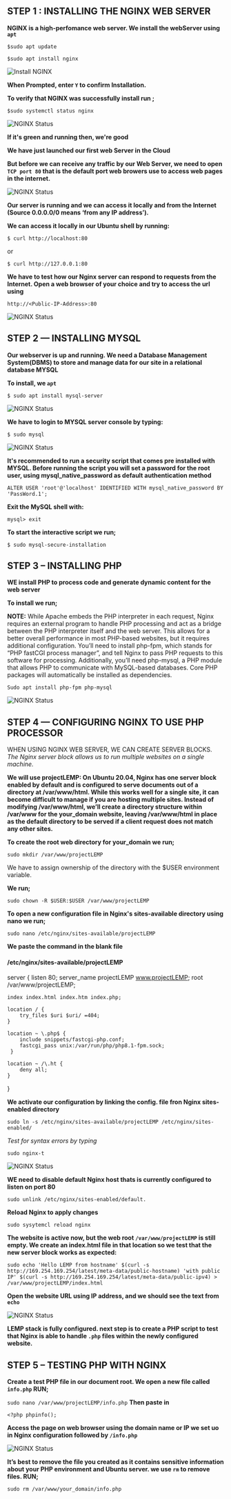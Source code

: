 ## STEP 1 : INSTALLING THE NGINX WEB SERVER 

  **NGINX is a high-perfomance web server. We install the webServer using `apt`**

`$sudo apt update`

`$sudo apt install nginx`

![Install NGINX](./Images-2/image-2.1.jpg)



**When Prompted, enter `Y` to confirm Installation.**

**To verify that NGINX was successfully install run ;**

`$sudo systemctl status nginx`

![NGINX Status](./Images-2/image-2.2.jpg)

**If it's green and running then, we're good**

**We have just launched our first web Server in the Cloud**


**But before we can receive any traffic by our Web Server, we need to open `TCP port 80` that is the default port web browers use to access web pages in the internet.**

![NGINX Status](./Images-2/image-2.3.jpg)


**Our server is running and we can access it locally and from the Internet (Source 0.0.0.0/0 means ‘from any IP address’).**

 **We can access it locally in our Ubuntu shell by running:**

 `$ curl http://localhost:80`

  or

  `$ curl http://127.0.0.1:80`


  **We have to test how our Nginx server can respond to requests from the Internet. Open a web browser of your choice and try to access the url using**


  `http://<Public-IP-Address>:80`

  ![NGINX Status](./Images-2/image-2.4.jpg)


## STEP 2 — INSTALLING MYSQL

**Our webserver is up and running. We need a Database Management System(DBMS) to store and manage data for our site in a relational database MYSQL**


**To install, we `apt`**

`$ sudo apt install mysql-server`

  ![NGINX Status](./Images-2/image-2.5.jpg)

  **We have to login to MYSQL server console by typing:**

  `$ sudo mysql`

  
  ![NGINX Status](./Images-2/image-2.6.jpg)

  **It's recommended to run a security script that comes pre installed with MYSQL. Before running the script you will set a password for the root user, using mysql_native_password as default authentication method**


  `ALTER USER 'root'@'localhost' IDENTIFIED WITH mysql_native_password BY 'PassWord.1';`

  **Exit the MySQL shell with:**

  `mysql> exit`

  **To start the interactive script we run;**

  `$ sudo mysql-secure-installation`


  ## STEP 3 – INSTALLING PHP
**WE install PHP to process code and generate dynamic content for the web server**

**To install we run;**

**NOTE:**
While Apache embeds the PHP interpreter in each request, Nginx requires an external program to handle PHP processing and act as a bridge between the PHP interpreter itself and the web server. This allows for a better overall performance in most PHP-based websites, but it requires additional configuration. You’ll need to install php-fpm, which stands for “PHP fastCGI process manager”, and tell Nginx to pass PHP requests to this software for processing. Additionally, you’ll need php-mysql, a PHP module that allows PHP to communicate with MySQL-based databases. Core PHP packages will automatically be installed as dependencies.


`Sudo apt install php-fpm php-mysql`

  ![NGINX Status](./Images-2/image-2.7.jpg)


## STEP 4 — CONFIGURING NGINX TO USE PHP PROCESSOR

 WHEN USING NGINX WEB SERVER, WE CAN CREATE SERVER BLOCKS.
 *The Nginx server block allows us to run multiple websites on a single machine.*

 **We will use projectLEMP: On Ubuntu 20.04, Nginx has one server block enabled by default and is configured to serve documents out of a directory at /var/www/html. While this works well for a single site, it can become difficult to manage if you are hosting multiple sites. Instead of modifying /var/www/html, we’ll create a directory structure within /var/www for the your_domain website, leaving /var/www/html in place as the default directory to be served if a client request does not match any other sites.**

 **To create the root web directory for your_domain we run;**

 `sudo mkdir /var/www/projectLEMP`

 We have to assign ownership of the directory with the $USER environment variable.

 **We run;**

 `sudo chown -R $USER:$USER /var/www/projectLEMP`

 **To open a new configuration file in Nginx's sites-available directory using nano we run;**

 `sudo nano /etc/nginx/sites-available/projectLEMP`

 **We paste the command in the blank file**

 #### /etc/nginx/sites-available/projectLEMP

server {
    listen 80;
    server_name projectLEMP www.projectLEMP;
    root /var/www/projectLEMP;

    index index.html index.htm index.php;

    location / {
        try_files $uri $uri/ =404;
    }

    location ~ \.php$ {
        include snippets/fastcgi-php.conf;
        fastcgi_pass unix:/var/run/php/php8.1-fpm.sock;
     }

    location ~ /\.ht {
        deny all;
    }

}


**We activate our configuration by linking the config. file fron Nginx sites-enabled directory**

`sudo ln -s /etc/nginx/sites-available/projectLEMP /etc/nginx/sites-enabled/`


*Test for syntax errors by typing*

`sudo nginx-t`


  ![NGINX Status](./Images-2/image-2.8.jpg)


**WE need to disable default Nginx host thats is currently configured to listen on port 80**

`sudo unlink /etc/nginx/sites-enabled/default.`

**Reload Nginx to apply changes**

`sudo sysytemcl reload nginx`

**The website is active now, but the web root `/var/www/projectLEMP` is still empty. We create an index.html file in that location so we test that the new server block works as expected:**

`sudo echo 'Hello LEMP from hostname' $(curl -s http://169.254.169.254/latest/meta-data/public-hostname) 'with public IP' $(curl -s http://169.254.169.254/latest/meta-data/public-ipv4) > /var/www/projectLEMP/index.html`


**Open the website URL using IP address, and we should see the text from `echo`**

  ![NGINX Status](./Images-2/image-2.9.jpg)

  **LEMP stack is fully configured. next step is to create a PHP script to test that Nginx is able to handle `.php` files within the newly configured website.**


## STEP 5 – TESTING PHP WITH NGINX

**Create a test PHP file in our document root. We open a new file called `info.php` RUN;**

`sudo nano /var/www/projectLEMP/info.php`
**Then paste in**

`<?php
phpinfo();`

**Access the page on web browser using the domain name or IP we set uo in Nginx configuration followed by `/info.php`**

  ![NGINX Status](./Images-2/image-2.10.jpg)

  **It’s best to remove the file you created as it contains sensitive information about your PHP environment and Ubuntu server. we use `rm` to remove files. RUN;**

 `sudo rm /var/www/your_domain/info.php`



